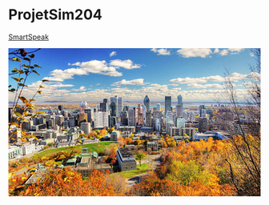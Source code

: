# ProjetSim204
<a href="https://github.com/fwicotex/ProjetSim204">SmartSpeak</a>

<img src = "image.jpg">
